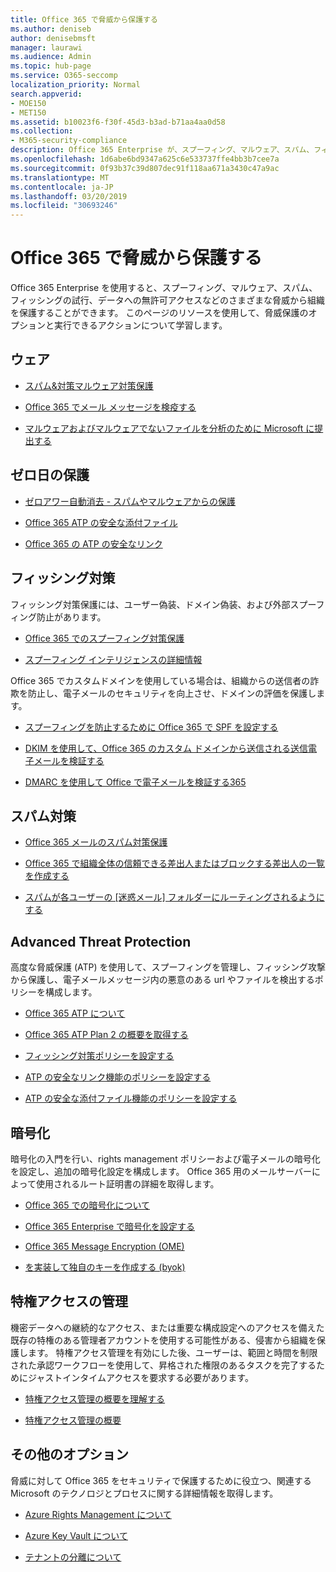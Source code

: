 ```yaml
---
title: Office 365 で脅威から保護する
ms.author: deniseb
author: denisebmsft
manager: laurawi
ms.audience: Admin
ms.topic: hub-page
ms.service: O365-seccomp
localization_priority: Normal
search.appverid:
- MOE150
- MET150
ms.assetid: b10023f6-f30f-45d3-b3ad-b71aa4aa0d58
ms.collection:
- M365-security-compliance
description: Office 365 Enterprise が、スプーフィング、マルウェア、スパム、フィッシングの試行、データへの無許可アクセスなどのさまざまな脅威から組織を保護する方法について説明します。
ms.openlocfilehash: 1d6abe6bd9347a625c6e533737ffe4bb3b7cee7a
ms.sourcegitcommit: 0f93b37c39d807dec91f118aa671a3430c47a9ac
ms.translationtype: MT
ms.contentlocale: ja-JP
ms.lasthandoff: 03/20/2019
ms.locfileid: "30693246"
---
```

# <a name="protect-against-threats-in-office-365"></a>Office 365 で脅威から保護する

Office 365 Enterprise を使用すると、スプーフィング、マルウェア、スパム、フィッシングの試行、データへの無許可アクセスなどのさまざまな脅威から組織を保護することができます。 このページのリソースを使用して、脅威保護のオプションと実行できるアクションについて学習します。

## <a name="malware"></a>ウェア

- [スパム&amp;対策マルウェア対策保護](anti-spam-and-anti-malware-protection.md)
    
- [Office 365 でメール メッセージを検疫する](quarantine-email-messages.md)
    
- [マルウェアおよびマルウェアでないファイルを分析のために Microsoft に提出する](submitting-malware-and-non-malware-to-microsoft-for-analysis.md)

## <a name="zero-day-protection"></a>ゼロ日の保護

- [ゼロアワー自動消去 - スパムやマルウェアからの保護](zero-hour-auto-purge.md)

- [Office 365 ATP の安全な添付ファイル](atp-safe-attachments.md)

- [Office 365 の ATP の安全なリンク](atp-safe-links.md)

## <a name="anti-phishing"></a>フィッシング対策

フィッシング対策保護には、ユーザー偽装、ドメイン偽装、および外部スプーフィング防止があります。 

- [Office 365 でのスプーフィング対策保護](anti-spoofing-protection.md)

- [スプーフィング インテリジェンスの詳細情報](learn-about-spoof-intelligence.md)

Office 365 でカスタムドメインを使用している場合は、組織からの送信者の詐欺を防止し、電子メールのセキュリティを向上させ、ドメインの評価を保護します。
  
- [スプーフィングを防止するために Office 365 で SPF を設定する](set-up-spf-in-office-365-to-help-prevent-spoofing.md)
    
- [DKIM を使用して、Office 365 のカスタム ドメインから送信される送信電子メールを検証する](use-dkim-to-validate-outbound-email.md)
    
- [DMARC を使用して Office で電子メールを検証する365](use-dmarc-to-validate-email.md)

## <a name="anti-spam"></a>スパム対策

- [Office 365 メールのスパム対策保護](anti-spam-protection.md)

- [Office 365 で組織全体の信頼できる差出人またはブロックする差出人の一覧を作成する](create-organization-wide-safe-sender-or-blocked-sender-lists-in-office-365.md)

- [スパムが各ユーザーの [迷惑メール] フォルダーにルーティングされるようにする](ensure-that-spam-is-routed-to-each-user-s-junk-email-folder.md)
  
    
## <a name="advanced-threat-protection"></a>Advanced Threat Protection

高度な脅威保護 (ATP) を使用して、スプーフィングを管理し、フィッシング攻撃から保護し、電子メールメッセージ内の悪意のある url やファイルを検出するポリシーを構成します。
  
- [Office 365 ATP について](office-365-atp.md)

- [Office 365 ATP Plan 2 の概要を取得する](office-365-ti.md)
    
- [フィッシング対策ポリシーを設定する](set-up-anti-phishing-policies.md)
    
- [ATP の安全なリンク機能のポリシーを設定する](set-up-atp-safe-links-policies.md)
    
- [ATP の安全な添付ファイル機能のポリシーを設定する](set-up-atp-safe-attachments-policies.md)
    
## <a name="encryption"></a>暗号化

暗号化の入門を行い、rights management ポリシーおよび電子メールの暗号化を設定し、追加の暗号化設定を構成します。 Office 365 用のメールサーバーによって使用されるルート証明書の詳細を取得します。
  
- [Office 365 での暗号化について](encryption.md)
    
- [Office 365 Enterprise で暗号化を設定する](set-up-encryption.md)
    
- [Office 365 Message Encryption (OME)](ome.md)
    
- [を実装して独自のキーを作成する (byok)](https://docs.microsoft.com/azure/key-vault/key-vault-hsm-protected-keys#implementing-bring-your-own-key-byok-for-azure-key-vault)
        
## <a name="privileged-access-management"></a>特権アクセスの管理

機密データへの継続的なアクセス、または重要な構成設定へのアクセスを備えた既存の特権のある管理者アカウントを使用する可能性がある、侵害から組織を保護します。 特権アクセス管理を有効にした後、ユーザーは、範囲と時間を制限された承認ワークフローを使用して、昇格された権限のあるタスクを完了するためにジャストインタイムアクセスを要求する必要があります。
  
- [特権アクセス管理の概要を理解する](privileged-access-management-overview.md)
    
- [特権アクセス管理の概要](privileged-access-management-configuration.md)

## <a name="additional-options"></a>その他のオプション

脅威に対して Office 365 をセキュリティで保護するために役立つ、関連する Microsoft のテクノロジとプロセスに関する詳細情報を取得します。
  
- [Azure Rights Management について](https://docs.microsoft.com/information-protection/understand-explore/what-is-azure-rms)
    
- [Azure Key Vault について](https://docs.microsoft.com/azure/key-vault/)
    
- [テナントの分離について](http://download.microsoft.com/download/3/F/0/3F0420A2-657B-44B6-B21E-D7BD98A94390/Tenant%20Isolation%20in%20Office%20365.pdf)
    


